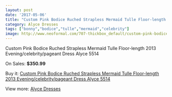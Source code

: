 ```yaml
---
layout: post
date: '2017-05-06'
title: "Custom Pink Bodice Ruched Strapless Mermaid Tulle Floor-length 2013 Evening/celebrity/pageant Dress Alyce 5514"
category: Alyce Dresses
tags: ["bonny","bodice","tulle","mermaid","celebrity"]
image: http://www.neoformal.com/707-thickbox_default/custom-pink-bodice-ruched-strapless-mermaid-tulle-floor-length-2013-evening-celebrity-pageant-dress-alyce-5514.jpg
---
```

Custom Pink Bodice Ruched Strapless Mermaid Tulle Floor-length 2013 Evening/celebrity/pageant Dress Alyce 5514

On Sales: **$350.99**
<a href="https://www.neoformal.com/en/alyce-dresses/251-custom-pink-bodice-ruched-strapless-mermaid-tulle-floor-length-2013-evening-celebrity-pageant-dress-alyce-5514.html"><amp-img layout="responsive" width="600" height="600" src="//www.neoformal.com/707-thickbox_default/custom-pink-bodice-ruched-strapless-mermaid-tulle-floor-length-2013-evening-celebrity-pageant-dress-alyce-5514.jpg" alt="Custom Pink Bodice Ruched Strapless Mermaid Tulle Floor-length 2013 Evening/celebrity/pageant Dress Alyce 5514 0" /></a>
<a href="https://www.neoformal.com/en/alyce-dresses/251-custom-pink-bodice-ruched-strapless-mermaid-tulle-floor-length-2013-evening-celebrity-pageant-dress-alyce-5514.html"><amp-img layout="responsive" width="600" height="600" src="//www.neoformal.com/708-thickbox_default/custom-pink-bodice-ruched-strapless-mermaid-tulle-floor-length-2013-evening-celebrity-pageant-dress-alyce-5514.jpg" alt="Custom Pink Bodice Ruched Strapless Mermaid Tulle Floor-length 2013 Evening/celebrity/pageant Dress Alyce 5514 1" /></a>

Buy it: [Custom Pink Bodice Ruched Strapless Mermaid Tulle Floor-length 2013 Evening/celebrity/pageant Dress Alyce 5514](https://www.neoformal.com/en/alyce-dresses/251-custom-pink-bodice-ruched-strapless-mermaid-tulle-floor-length-2013-evening-celebrity-pageant-dress-alyce-5514.html "Custom Pink Bodice Ruched Strapless Mermaid Tulle Floor-length 2013 Evening/celebrity/pageant Dress Alyce 5514")

View more: [Alyce Dresses](https://www.neoformal.com/en/3-alyce-dresses "Alyce Dresses")